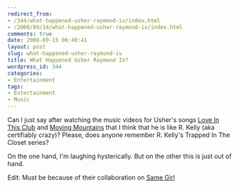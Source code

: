 ```yaml
---
redirect_from:
- /344/what-happened-usher-raymond-iv/index.html
- /2008/09/14/what-happened-usher-raymond-iv/index.html
comments: true
date: 2008-09-15 06:49:41
layout: post
slug: what-happened-usher-raymond-iv
title: What Happened Usher Raymond IV?
wordpress_id: 344
categories:
- Entertainment
tags:
- Entertainment
- Music
---
```


Can I just say after watching the music videos for Usher's songs [Love In This Club](http://www.youtube.com/watch?v=ZqqY07OZWps) and [Moving Mountains](http://www.youtube.com/watch?v=64EjuSEXsYg) that I think that he is like R. Kelly (aka certifiably crazy)?  Please, does anyone remember R. Kelly's Trapped In The Closet series?

On the one hand, I'm laughing hysterically.  But on the other this is just out of hand.

Edit: Must be because of their collaboration on [Same Girl](http://www.youtube.com/watch?v=rlqdxZcgnZg)
